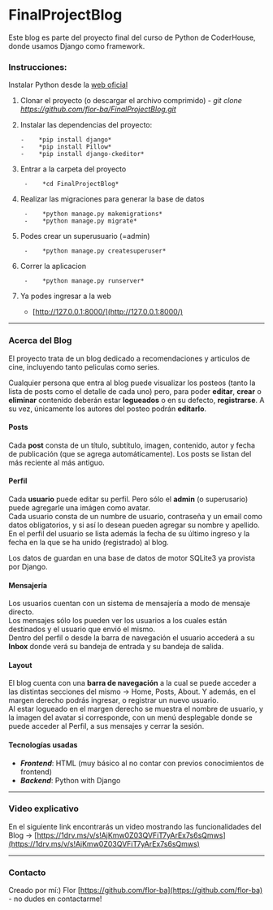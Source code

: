 # FinalProjectBlog
Este blog es parte del proyecto final del curso de Python de CoderHouse, donde usamos Django como framework.

### Instrucciones:
Instalar Python desde la [web oficial](https://www.python.org/downloads/)

1.  Clonar el proyecto (o descargar el archivo comprimido)
        -    *git clone https://github.com/flor-ba/FinalProjectBlog.git*

2.  Instalar las dependencias del proyecto:

        -    *pip install django*
        -    *pip install Pillow*
        -    *pip install django-ckeditor*

3. Entrar a la carpeta del proyecto

        -    *cd FinalProjectBlog*

4. Realizar las migraciones para generar la base de datos

        -    *python manage.py makemigrations*
        -    *python manage.py migrate*

5. Podes crear un superusuario (=admin)

        -    *python manage.py createsuperuser*

6. Correr la aplicacion

        -    *python manage.py runserver*

7. Ya podes ingresar a la web
    -    [http://127.0.0.1:8000/](http://127.0.0.1:8000/)

***
  
### Acerca del Blog
El proyecto trata de un blog dedicado a recomendaciones y articulos de cine, incluyendo tanto peliculas como series.

Cualquier persona que entra al blog puede visualizar los posteos (tanto la lista de posts como el detalle de cada uno) pero, para poder **editar**, **crear** 
o **eliminar** contenido deberán estar **logueados** o en su defecto, **registrarse**. A su vez, únicamente los autores del posteo podrán **editarlo**.

#### Posts
Cada **post** consta de un título, subtítulo, imagen, contenido, autor y fecha de publicación (que se agrega automáticamente).
Los posts se listan del más reciente al más antiguo.

#### Perfil
Cada **usuario** puede editar su perfil. Pero sólo el **admin** (o superusario) puede agregarle una imágen como avatar.  
Cada usuario consta de un numbre de usuario, contraseña y un email como datos obligatorios, y si así lo desean pueden agregar su nombre y apellido.  
En el perfil del usuario se lista además la fecha de su último ingreso y la fecha en la que se ha unido (registrado) al blog.  

Los datos de guardan en una base de datos de motor SQLite3 ya provista por Django.  

#### Mensajería
Los usuarios cuentan con un sistema de mensajería a modo de mensaje directo.  
Los mensajes sólo los pueden ver los usuarios a los cuales están destinados y el usuario que envió el mismo.  
Dentro del perfil o desde la barra de navegación el usuario accederá a su **Inbox** donde verá su bandeja de entrada y su bandeja de salida.  
  
#### Layout
El blog cuenta con una **barra de navegación** a la cual se puede acceder a las distintas secciones del mismo -> Home, Posts, About. Y además, en el margen derecho 
podrás ingresar, o registrar un nuevo usuario.  
Al estar logueado en el margen derecho se muestra el nombre de usuario, y la imagen del avatar si corresponde, con un menú desplegable donde se puede acceder al Perfil, 
a sus mensajes y cerrar la sesión.

#### Tecnologías usadas
-    ***Frontend***: HTML (muy básico al no contar con previos conocimientos de frontend)
-    ***Backend***: Python with Django

***
### Video explicativo
En el siguiente link encontrarás un video mostrando las funcionalidades del Blog -> [https://1drv.ms/v/s!AjKmw0Z03QVFiT7yArEx7s6sQmws](https://1drv.ms/v/s!AjKmw0Z03QVFiT7yArEx7s6sQmws)

***
### Contacto
Creado por mí:) Flor [https://github.com/flor-ba](https://github.com/flor-ba) - no dudes en contactarme!